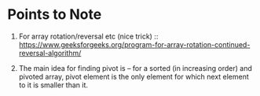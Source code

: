 # Points to Note

1. For array rotation/reversal etc (nice trick) ::
https://www.geeksforgeeks.org/program-for-array-rotation-continued-reversal-algorithm/

2. The main idea for finding pivot is – for a sorted (in increasing order) and pivoted array, pivot element is the only element for which next element to it is smaller than it.

